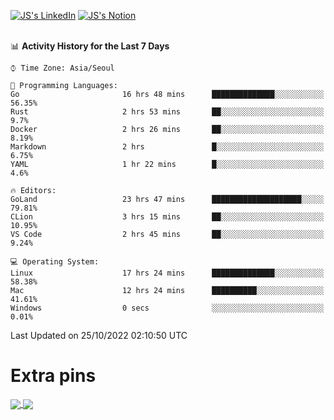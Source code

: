 
[![JS's LinkedIn](https://img.shields.io/badge/LinkedIn-blue?style=for-the-badge&logo=linkedin)](https://www.linkedin.com/in/jaeseung-lee-5a2a32139/) 
[![JS's Notion](https://img.shields.io/badge/Notion-black?style=for-the-badge&logo=notion)](https://bit.ly/ljswiki1) <br><br>
<!-- ![JS's GitHub stats](https://github-readme-stats-lemon-five.vercel.app/api?username=tkxkd0159&hide=contribs,prs,stars,issues&show_icons=true&theme=react&include_all_commits=true)   -->
<!-- ![Top Langs](https://github-readme-stats-lemon-five.vercel.app/api/top-langs/?username=tkxkd0159&layout=compact&hide=jupyter%20notebook,scss,html,css&langs_count=10)  -->


<!--START_SECTION:waka-->
📊 **Activity History for the Last 7 Days** 

```text
⌚︎ Time Zone: Asia/Seoul

💬 Programming Languages: 
Go                       16 hrs 48 mins      ██████████████░░░░░░░░░░░   56.35% 
Rust                     2 hrs 53 mins       ██░░░░░░░░░░░░░░░░░░░░░░░   9.7% 
Docker                   2 hrs 26 mins       ██░░░░░░░░░░░░░░░░░░░░░░░   8.19% 
Markdown                 2 hrs               █░░░░░░░░░░░░░░░░░░░░░░░░   6.75% 
YAML                     1 hr 22 mins        █░░░░░░░░░░░░░░░░░░░░░░░░   4.6%

🔥 Editors: 
GoLand                   23 hrs 47 mins      ████████████████████░░░░░   79.81% 
CLion                    3 hrs 15 mins       ██░░░░░░░░░░░░░░░░░░░░░░░   10.95% 
VS Code                  2 hrs 45 mins       ██░░░░░░░░░░░░░░░░░░░░░░░   9.24%

💻 Operating System: 
Linux                    17 hrs 24 mins      ██████████████░░░░░░░░░░░   58.38% 
Mac                      12 hrs 24 mins      ██████████░░░░░░░░░░░░░░░   41.61% 
Windows                  0 secs              ░░░░░░░░░░░░░░░░░░░░░░░░░   0.01%

```


 Last Updated on 25/10/2022 02:10:50 UTC
<!--END_SECTION:waka-->

# Extra pins
<a href="https://github.com/tkxkd0159/tkxkd0159.github.io">
  <img align="center" src="https://github-readme-stats-lemon-five.vercel.app/api/pin/?username=tkxkd0159&repo=nft-card-game&theme=react" />
</a>
<a href="https://github.com/tkxkd0159/dsalgo">
  <img align="center" src="https://github-readme-stats-lemon-five.vercel.app/api/pin/?username=tkxkd0159&repo=dsalgo&theme=react" />
</a>

<!---
- 🔭 I’m currently working on ...
- 🌱 I’m currently learning blockchain and distributed network
- 👯 I’m looking to collaborate on ...
- 🤔 I’m looking for help with ...
- 💬 Ask me about ...
- 📫 How to reach me: ...
- 😄 Pronouns: ...
- ⚡ Fun fact: ...
-->
